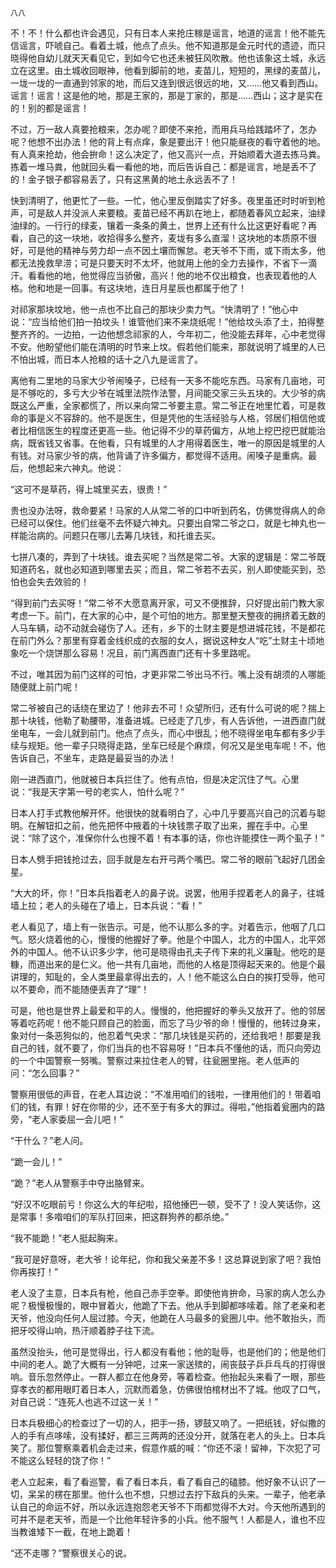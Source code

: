     八八 

   不！不！什么都也许会遇见，只有日本人来抢庄稼是谣言，地道的谣言！他不能先信谣言，吓唬自己。看着土城，他点了点头。他不知道那是金元时代的遗迹，而只晓得他自幼儿就天天看见它，到如今它也还未被狂风吹散。他也该象这土城，永远立在这里。由土城收回眼神，他看到脚前的地，麦苗儿，短短的，黑绿的麦苗儿，一垅一垅的一直通到邻家的地，而后又连到很远很远的地，又……他又看到西山。谣言！谣言！这是他的地，那是王家的，那是丁家的，那是……西山；这才是实在的！别的都是谣言！

   不过，万一敌人真要抢粮来，怎办呢？即使不来抢，而用兵马给践踏坏了，怎办呢？他想不出办法！他的背上有点痒，象是要出汗！他只能昼夜的看守着他的地。有人真来抢劫，他会拚命！这么决定了，他又高兴一点，开始顺着大道去拣马粪。拣着一堆马粪，他就回头看一看他的地，而后告诉自己：都是谣言，地是丢不了的！金子银子都容易丢了，只有这黑黄的地土永远丢不了！

   快到清明了，他更忙了一些。一忙，他心里反倒踏实了好多。夜里虽还时时听到枪声，可是敌人并没派人来要粮。麦苗已经不再趴在地上，都随着春风立起来，油绿油绿的。一行行的绿麦，镶着一条条的黄土，世界上还有什么比这更好看呢？再看，自己的这一块地，收拾得多么整齐，麦垅有多么直溜！这块地的本质原不很好，可是他的精神与劳力却一点不因土壤而懈怠。老天爷不下雨，或下雨太多，他都无法挽救旱涝；可是只要天时不太坏，他就用上他的全力去操作，不省下一滴汗。看看他的地，他觉得应当骄傲，高兴！他的地不仅出粮食，也表现着他的人格。他和地是一回事。有这块地，连日月星辰也都属于他了！

   对祁家那块坟地，他一点也不比自己的那块少卖力气。“快清明了！”他心中说：“应当给他们拍一拍坟头！谁管他们来不来烧纸呢！”他给坟头添了土，拍得整整齐齐的。一边拍，一边他想念祁家的人，今年初二，他没能去拜年，心中老觉得不安。他盼望他们能在清明的时节来上坟。假若他们能来，那就说明了城里的人已不怕出城，而日本人抢粮的话十之八九是谣言了。

   离他有二里地的马家大少爷闹嗓子，已经有一天多不能吃东西。马家有几亩地，可是不够吃的，多亏大少爷在城里法院作法警，月间能交家三头五块的。大少爷的病既这么严重，全家都慌了，所以来向常二爷要主意。常二爷正在地里忙着，可是救命的事是义不容辞的。他不是医生，但是凭他的生活经验与人格，邻居们相信他或者比相信医生的程度还更高一些。他记得不少的草药偏方，从地上挖巴挖巴就能治病，既省钱又省事。在他看，只有城里的人才用得着医生，唯一的原因是城里的人有钱。对马家少爷的病，他背诵了许多偏方，都觉得不适用。闹嗓子是重病。最后，他想起来六神丸。他说：

   “这可不是草药，得上城里买去，很贵！”

   贵也没办法呀，救命要紧！马家的人从常二爷的口中听到药名，仿佛觉得病人的命已经可以保住。他们丝毫不去怀疑六神丸。只要出自常二爷之口，就是七神丸也一样能治病的。问题只在哪儿去筹几块钱，和托谁去买。

   七拼八凑的，弄到了十块钱。谁去买呢？当然是常二爷。大家的逻辑是：常二爷既知道药名，就也必知道到哪里去买；而且，常二爷若不去买，别人即使能买到，恐怕也会失去效验的！

   “得到前门去买呀！”常二爷不大愿意离开家，可又不便推辞，只好提出前门教大家考虑一下。前门，在大家的心中，是个可怕的地方。那里整天整夜的拥挤着无数的人马车辆，动不动就会碰伤了人。还有，乡下的土财主要是想进城花钱，不是都花在前门外么？那里有穿着金线织成的衣服的女人，据说这种女人“吃”土财主十顷地象吃一个烧饼那么容易！况且，前门离西直门还有十多里路呢。

   不过，唯其因为前门这样的可怕，才更非常二爷出马不行。嘴上没有胡须的人哪能随便就上前门呢！

   常二爷被自己的话绕在里边了！他非去不可！众望所归，还有什么可说的呢？揣上那十块钱，他勒了勒腰带，准备进城。已经走了几步，有人告诉他，一进西直门就坐电车，一会儿就到前门。他点了点头，而心中很乱；他不晓得坐电车都有多少手续与规矩。他一辈子只晓得走路，坐车已经是个麻烦，何况又是坐电车呢！不，他告诉自己，不坐车，走路是最妥当的办法！

   刚一进西直门，他就被日本兵拦住了。他有点怕，但是决定沉住了气。心里说：“我是天字第一号的老实人，怕什么呢？”

   日本人打手式教他解开怀。他很快的就看明白了，心中几乎要高兴自己的沉着与聪明。在解钮扣之前，他先把怀中掖着的十块钱票子取了出来，握在手中。心里说：“除了这个，准保你什么也搜不着！有本事的话，你也许能摸住一两个虱子！”

   日本人劈手把钱抢过去，回手就是左右开弓两个嘴巴。常二爷的眼前飞起好几团金星。

   “大大的坏，你！”日本兵指着老人的鼻子说。说罢，他用手捏着老人的鼻子，往城墙上拉；老人的头碰在了墙上，日本兵说：“看！”

   老人看见了，墙上有一张告示。可是，他不认那么多的字。对着告示，他咽了几口气。怒火烧着他的心，慢慢的他握好了拳。他是个中国人，北方的中国人，北平郊外的中国人。他不认识多少字，他可是晓得由孔夫子传下来的礼义廉耻。他吃的是糠，而道出来的是仁义。他一共有几亩地，而他的人格是顶得起天来的。他是个最讲理的，知耻的，全人类里最拿得出去的，人！他不能这么白白的挨打受辱，他可以不要命，而不能随便丢弃了“理”！

   可是，他也是世界上最爱和平的人。慢慢的，他把握好的拳头又放开了。他的邻居等着吃药呢！他不能只顾自己的脸面，而忘了马少爷的命！慢慢的，他转过身来，象对付一条恶狗似的，他忍着气央求：“那几块钱是买药的，还给我吧！那要是我自己的钱，就不要了，你们当兵的也不容易呀！”日本兵不懂他的话，而只向旁边的一个中国警察一努嘴。警察过来拉住老人的臂，往瓮圈里拖。老人低声的问：“怎么回事？”

   警察用很低的声音，在老人耳边说：“不准用咱们的钱啦，一律用他们的！带着咱们的钱，有罪！好在你带的少，还不至于有多大的罪过。得啦，”他指着瓮圈内的路旁，“老人家委屈一会儿吧！”

   “干什么？”老人问。

   “跪一会儿！”

   “跪？”老人从警察手中夺出胳臂来。

   “好汉不吃眼前亏！你这么大的年纪啦，招他捶巴一顿，受不了！没人笑话你，这是常事！多喒咱们的军队打回来，把这群狗养的都杀绝。”

   “我不能跪！”老人挺起胸来。

   “我可是好意呀，老大爷！论年纪，你和我父亲差不多！这总算说到家了吧？我怕你再挨打！”

   老人没了主意，日本兵有枪，他自己赤手空拳。即使他肯拚命，马家的病人怎么办呢？极慢极慢的，眼中冒着火，他跪了下去。他从手到脚都哆嗦着。除了老亲和老天爷，他没向任何人屈过膝。今天，他跪在人马最多的瓮圈儿中。他不敢抬头，而把牙咬得山响，热汗顺着脖子往下流。

   虽然没抬头，他可是觉得出，行人都没有看他；他的耻辱，也是他们的；他是他们中间的老人。跪了大概有一分钟吧，过来一家送殡的，闹丧鼓子乒乒乓乓的打得很响。音乐忽然停止。一群人都立在他身旁，等着检查。他抬起头来看了一眼，那些穿孝衣的都用眼盯着日本人，沉默而着急，仿佛很怕棺材出不了城。他叹了口气，对自己说：“连死人也逃不过这一关！”

   日本兵极细心的检查过了一切的人，把手一扬，锣鼓又响了。一把纸钱，好似撒的人的手有点哆嗦，没有揉好，都三三两两的还没分开，就落在老人的头上。日本兵笑了。那位警察乘着机会走过来，假意作威的喊：“你还不滚！留神，下次犯了可不能这么轻轻的饶了你！”

   老人立起来，看了看巡警，看了看日本兵，看了看自己的磕膝。他好象不认识了一切，呆呆的楞在那里。他什么也不想，只想过去拧下敌兵的头来。一辈子，他老承认自己的命运不好，所以永远连抱怨老天爷不下雨都觉得不大对。今天他所遇到的可并不是老天爷，而是一个比他年轻许多的小兵。他不服气！人都是人，谁也不应当教谁矮下一截，在地上跪着！

   “还不走哪？”警察很关心的说。


